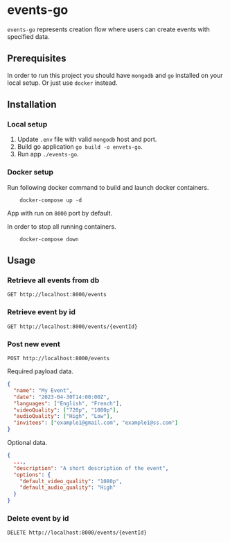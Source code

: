 # events-go

`events-go` represents creation flow where users can create events with specified data.

## Prerequisites

In order to run this project you should have `mongodb` and `go` installed on your local setup. Or just use `docker` instead.

## Installation

### Local setup
1. Update `.env` file with valid `mongodb` host and port.
2. Build go application `go build -o envets-go`.
3. Run app `./events-go`.

### Docker setup
Run following docker command to build and launch docker containers.
```
    docker-compose up -d
```
App with run on `8000` port by default.

In order to stop all running containers.
```
    docker-compose down
```

## Usage
### Retrieve all events from db
```
GET http://localhost:8000/events
```
### Retrieve event by id
```
GET http://localhost:8000/events/{eventId}
```
### Post new event
```
POST http://localhost:8000/events
```
Required payload data.
```json
{
  "name": "My Event",
  "date": "2023-04-30T14:00:00Z",
  "languages": ["English", "French"],
  "videoQuality": ["720p", "1080p"],
  "audioQuality": ["High", "Low"],
  "invitees": ["example1@gmail.com", "example1@ss.com"]
}
```
Optional data.
```json
{
  ...,
  "description": "A short description of the event",
  "options": {
    "default_video_quality": "1080p",
    "default_audio_quality": "High"
  }
}
```

### Delete event by id
```
DELETE http://localhost:8000/events/{eventId}
```